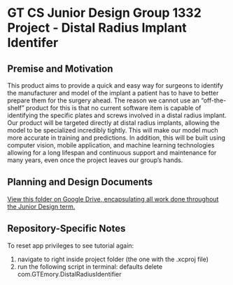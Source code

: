 # GT CS Junior Design Group 1332 Project - Distal Radius Implant Identifer

## Premise and Motivation

This product aims to provide a quick and easy way for surgeons to identify the manufacturer and model of the implant a patient has to have to better prepare them for the surgery ahead.
The reason we cannot use an “off-the-shelf” product for this is that no current software item is capable of identifying the specific plates and screws involved in a distal radius implant. 
Our product will be targeted directly at distal radius implants, allowing the model to be specialized incredibly tightly. This will make our model much more accurate in training and predictions. In addition, this will be built using computer vision, mobile application, and machine learning technologies allowing for a long lifespan and continuous support and maintenance for many years, even once the project leaves our group’s hands.

## Planning and Design Documents

[View this folder on Google Drive, encapsulating all work done throughout the Junior Design term.](https://drive.google.com/drive/folders/1LAz-f0vWbp760rt_jiIuVDk_wo569PYE?usp=sharing)


## Repository-Specific Notes

To reset app privileges to see tutorial again:

1. navigate to right inside project folder (the one with the .xcproj file)
2. run the following script in terminal: defaults delete com.GTEmory.DistalRadiusIdentifier

